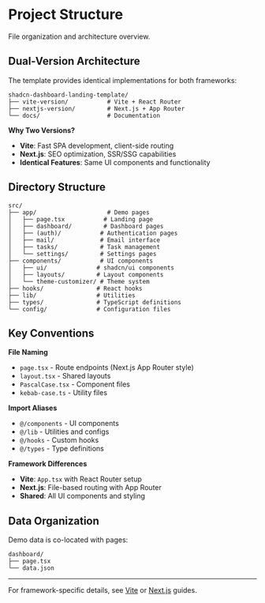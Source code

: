 # Project Structure

File organization and architecture overview.

## Dual-Version Architecture

The template provides identical implementations for both frameworks:

```text
shadcn-dashboard-landing-template/
├── vite-version/           # Vite + React Router
├── nextjs-version/         # Next.js + App Router
└── docs/                   # Documentation
```

**Why Two Versions?**
- **Vite**: Fast SPA development, client-side routing
- **Next.js**: SEO optimization, SSR/SSG capabilities
- **Identical Features**: Same UI components and functionality

## Directory Structure

```text
src/
├── app/                    # Demo pages
│   ├── page.tsx           # Landing page
│   ├── dashboard/         # Dashboard pages
│   ├── (auth)/           # Authentication pages
│   ├── mail/             # Email interface
│   ├── tasks/            # Task management
│   └── settings/         # Settings pages
├── components/           # UI components
│   ├── ui/              # shadcn/ui components
│   ├── layouts/         # Layout components
│   └── theme-customizer/ # Theme system
├── hooks/               # React hooks
├── lib/                 # Utilities
├── types/               # TypeScript definitions
└── config/              # Configuration files
```

## Key Conventions

**File Naming**
- `page.tsx` - Route endpoints (Next.js App Router style)
- `layout.tsx` - Shared layouts
- `PascalCase.tsx` - Component files
- `kebab-case.ts` - Utility files

**Import Aliases**
- `@/components` - UI components
- `@/lib` - Utilities and configs
- `@/hooks` - Custom hooks
- `@/types` - Type definitions

**Framework Differences**
- **Vite**: `App.tsx` with React Router setup
- **Next.js**: File-based routing with App Router
- **Shared**: All UI components and styling

## Data Organization

Demo data is co-located with pages:
```text
dashboard/
├── page.tsx
└── data.json
```

---

For framework-specific details, see [Vite](/vite/) or [Next.js](/nextjs/) guides.
